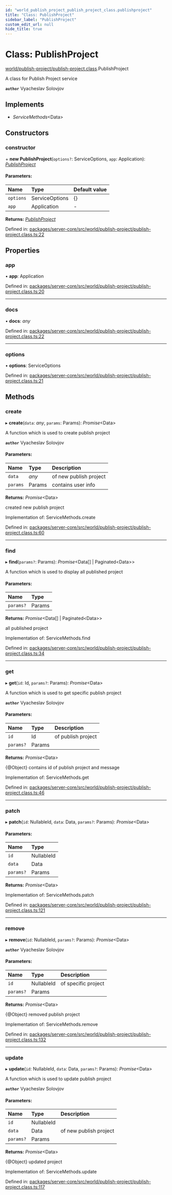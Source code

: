 ```yaml
---
id: "world_publish_project_publish_project_class.publishproject"
title: "Class: PublishProject"
sidebar_label: "PublishProject"
custom_edit_url: null
hide_title: true
---
```


# Class: PublishProject

[world/publish-project/publish-project.class](../modules/world_publish_project_publish_project_class.md).PublishProject

A class for Publish Project  service

**`author`** Vyacheslav Solovjov

## Implements

* *ServiceMethods*<Data\>

## Constructors

### constructor

\+ **new PublishProject**(`options?`: ServiceOptions, `app`: Application): [*PublishProject*](world_publish_project_publish_project_class.publishproject.md)

#### Parameters:

Name | Type | Default value |
:------ | :------ | :------ |
`options` | ServiceOptions | {} |
`app` | Application | - |

**Returns:** [*PublishProject*](world_publish_project_publish_project_class.publishproject.md)

Defined in: [packages/server-core/src/world/publish-project/publish-project.class.ts:22](https://github.com/xr3ngine/xr3ngine/blob/a16a45d7e/packages/server-core/src/world/publish-project/publish-project.class.ts#L22)

## Properties

### app

• **app**: Application

Defined in: [packages/server-core/src/world/publish-project/publish-project.class.ts:20](https://github.com/xr3ngine/xr3ngine/blob/a16a45d7e/packages/server-core/src/world/publish-project/publish-project.class.ts#L20)

___

### docs

• **docs**: *any*

Defined in: [packages/server-core/src/world/publish-project/publish-project.class.ts:22](https://github.com/xr3ngine/xr3ngine/blob/a16a45d7e/packages/server-core/src/world/publish-project/publish-project.class.ts#L22)

___

### options

• **options**: ServiceOptions

Defined in: [packages/server-core/src/world/publish-project/publish-project.class.ts:21](https://github.com/xr3ngine/xr3ngine/blob/a16a45d7e/packages/server-core/src/world/publish-project/publish-project.class.ts#L21)

## Methods

### create

▸ **create**(`data`: *any*, `params`: Params): *Promise*<Data\>

A function which is used to create publish project

**`author`** Vyacheslav Solovjov

#### Parameters:

Name | Type | Description |
:------ | :------ | :------ |
`data` | *any* | of new publish project   |
`params` | Params | contains user info   |

**Returns:** *Promise*<Data\>

created new publish project

Implementation of: ServiceMethods.create

Defined in: [packages/server-core/src/world/publish-project/publish-project.class.ts:60](https://github.com/xr3ngine/xr3ngine/blob/a16a45d7e/packages/server-core/src/world/publish-project/publish-project.class.ts#L60)

___

### find

▸ **find**(`params?`: Params): *Promise*<Data[] \| Paginated<Data\>\>

A function which is used to display all published project

#### Parameters:

Name | Type |
:------ | :------ |
`params?` | Params |

**Returns:** *Promise*<Data[] \| Paginated<Data\>\>

all published project

Implementation of: ServiceMethods.find

Defined in: [packages/server-core/src/world/publish-project/publish-project.class.ts:34](https://github.com/xr3ngine/xr3ngine/blob/a16a45d7e/packages/server-core/src/world/publish-project/publish-project.class.ts#L34)

___

### get

▸ **get**(`id`: Id, `params?`: Params): *Promise*<Data\>

A function which is used to get specific publish project

**`author`** Vyacheslav Solovjov

#### Parameters:

Name | Type | Description |
:------ | :------ | :------ |
`id` | Id | of publish project   |
`params?` | Params |  |

**Returns:** *Promise*<Data\>

{@Object} contains id of publish project and message

Implementation of: ServiceMethods.get

Defined in: [packages/server-core/src/world/publish-project/publish-project.class.ts:46](https://github.com/xr3ngine/xr3ngine/blob/a16a45d7e/packages/server-core/src/world/publish-project/publish-project.class.ts#L46)

___

### patch

▸ **patch**(`id`: NullableId, `data`: Data, `params?`: Params): *Promise*<Data\>

#### Parameters:

Name | Type |
:------ | :------ |
`id` | NullableId |
`data` | Data |
`params?` | Params |

**Returns:** *Promise*<Data\>

Implementation of: ServiceMethods.patch

Defined in: [packages/server-core/src/world/publish-project/publish-project.class.ts:121](https://github.com/xr3ngine/xr3ngine/blob/a16a45d7e/packages/server-core/src/world/publish-project/publish-project.class.ts#L121)

___

### remove

▸ **remove**(`id`: NullableId, `params?`: Params): *Promise*<Data\>

**`author`** Vyacheslav Solovjov

#### Parameters:

Name | Type | Description |
:------ | :------ | :------ |
`id` | NullableId | of specific project   |
`params?` | Params |  |

**Returns:** *Promise*<Data\>

{@Object} removed publish project

Implementation of: ServiceMethods.remove

Defined in: [packages/server-core/src/world/publish-project/publish-project.class.ts:132](https://github.com/xr3ngine/xr3ngine/blob/a16a45d7e/packages/server-core/src/world/publish-project/publish-project.class.ts#L132)

___

### update

▸ **update**(`id`: NullableId, `data`: Data, `params?`: Params): *Promise*<Data\>

A function which is used to update publish project

**`author`** Vyacheslav Solovjov

#### Parameters:

Name | Type | Description |
:------ | :------ | :------ |
`id` | NullableId |  |
`data` | Data | of new publish project   |
`params?` | Params |  |

**Returns:** *Promise*<Data\>

{@Object} updated project

Implementation of: ServiceMethods.update

Defined in: [packages/server-core/src/world/publish-project/publish-project.class.ts:117](https://github.com/xr3ngine/xr3ngine/blob/a16a45d7e/packages/server-core/src/world/publish-project/publish-project.class.ts#L117)
